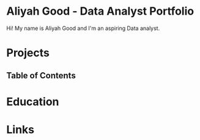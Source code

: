 # Aliyah Good - Data Analyst Portfolio

Hi! My name is Aliyah Good and I'm an aspiring Data analyst. 

# Projects
## Table of Contents


# Education


# Links


